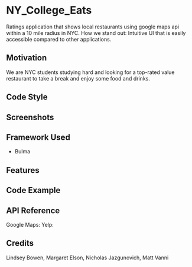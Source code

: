 # NY_College_Eats
Ratings application that shows local restaurants using google maps api within a 10 mile radius in NYC.
How we stand out: Intuitive UI that is easily accessible compared to other applications.

## Motivation ##

We are NYC students studying hard and looking for a top-rated value restaurant to take a break and enjoy some food and drinks.  

## Code Style ##


## Screenshots ##


## Framework Used ##
* Bulma 

## Features ##


## Code Example ##


## API Reference ##
Google Maps: 
Yelp: 

## Credits ##
Lindsey Bowen, Margaret Elson, Nicholas Jazgunovich, Matt Vanni 



